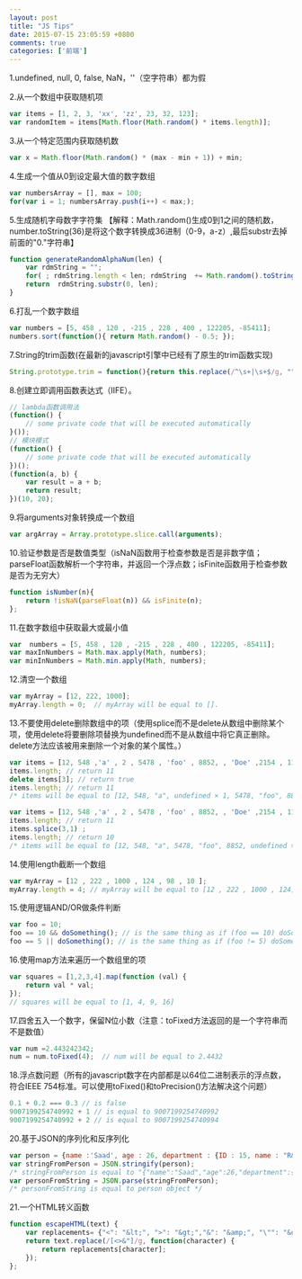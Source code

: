 ```yaml
---
layout: post
title: "JS Tips"
date: 2015-07-15 23:05:59 +0800
comments: true
categories: ['前端']
---
```

1.undefined, null, 0, false, NaN，''（空字符串）都为假

2.从一个数组中获取随机项
```javascript
var items = [1, 2, 3, 'xx', 'zz', 23, 32, 123];  
var randomItem = items[Math.floor(Math.random() * items.length)];
```

3.从一个特定范围内获取随机数
```javascript
var x = Math.floor(Math.random() * (max - min + 1)) + min;  
```

4.生成一个值从0到设定最大值的数字数组
```javascript
var numbersArray = [], max = 100;  
for(var i = 1; numbersArray.push(i++) < max;);    
```

5.生成随机字母数字字符集
【解释：Math.random()生成0到1之间的随机数，number.toString(36)是将这个数字转换成36进制（0-9，a-z）,最后substr去掉前面的"0."字符串】
```javascript
function generateRandomAlphaNum(len) {  
    var rdmString = "";
    for( ; rdmString.length < len; rdmString  += Math.random().toString(36).substr(2));
    return  rdmString.substr(0, len); 
}
```

6.打乱一个数字数组
```javascript
var numbers = [5, 458 , 120 , -215 , 228 , 400 , 122205, -85411]; 
numbers.sort(function(){ return Math.random() - 0.5; });  
```

7.String的trim函数(在最新的javascript引擎中已经有了原生的trim函数实现)
```javascript
String.prototype.trim = function(){return this.replace(/^\s+|\s+$/g, "");}; 
```

8.创建立即调用函数表达式（IIFE）。
```javascript
// lambda函数调用法
(function() {
    // some private code that will be executed automatically
}());
// 模块模式
(function() {
    // some private code that will be executed automatically
})();
(function(a, b) {
    var result = a + b;
    return result;
})(10, 20);
```

9.将arguments对象转换成一个数组
```javascript
var argArray = Array.prototype.slice.call(arguments);  
```

10.验证参数是否是数值类型（isNaN函数用于检查参数是否是非数字值；parseFloat函数解析一个字符串，并返回一个浮点数；isFinite函数用于检查参数是否为无穷大）
```javascript
function isNumber(n){  
    return !isNaN(parseFloat(n)) && isFinite(n); 
};
```

11.在数字数组中获取最大或最小值
```javascript
var  numbers = [5, 458 , 120 , -215 , 228 , 400 , 122205, -85411];  
var maxInNumbers = Math.max.apply(Math, numbers);  
var minInNumbers = Math.min.apply(Math, numbers);  
```

12.清空一个数组
```javascript
var myArray = [12, 222, 1000];  
myArray.length = 0;  // myArray will be equal to [].  
```

13.不要使用delete删除数组中的项（使用splice而不是delete从数组中删除某个项，使用delete将要删除项替换为undefined而不是从数组中将它真正删除。delete方法应该被用来删除一个对象的某个属性。）
```javascript
var items = [12, 548 ,'a' , 2 , 5478 , 'foo' , 8852, , 'Doe' ,2154 , 119 ];  
items.length; // return 11  
delete items[3]; // return true  
items.length; // return 11  
/* items will be equal to [12, 548, "a", undefined × 1, 5478, "foo", 8852, undefined × 1, "Doe", 2154, 119] */
```

```javascript
var items = [12, 548 ,'a' , 2 , 5478 , 'foo' , 8852, , 'Doe' ,2154 , 119 ];  
items.length; // return 11  
items.splice(3,1) ;  
items.length; // return 10  
/* items will be equal to [12, 548, "a", 5478, "foo", 8852, undefined × 1, "Doe", 2154, 119] */
```

14.使用length截断一个数组
```javascript
var myArray = [12 , 222 , 1000 , 124 , 98 , 10 ];  
myArray.length = 4; // myArray will be equal to [12 , 222 , 1000 , 124]  
```

15.使用逻辑AND/OR做条件判断
```javascript
var foo = 10;  
foo == 10 && doSomething(); // is the same thing as if (foo == 10) doSomething();  
foo == 5 || doSomething(); // is the same thing as if (foo != 5) doSomething();   
```

16.使用map方法来遍历一个数组里的项
```javascript
var squares = [1,2,3,4].map(function (val) {  
    return val * val;  
});
// squares will be equal to [1, 4, 9, 16]
```

17.四舍五入一个数字，保留N位小数（注意：toFixed方法返回的是一个字符串而不是数值）
```javascript
var num =2.443242342;  
num = num.toFixed(4);  // num will be equal to 2.4432 
```

18.浮点数问题（所有的javascript数字在内部都是以64位二进制表示的浮点数，符合IEEE 754标准。可以使用toFixed()和toPrecision()方法解决这个问题）
```javascript
0.1 + 0.2 === 0.3 // is false  
9007199254740992 + 1 // is equal to 9007199254740992  
9007199254740992 + 2 // is equal to 9007199254740994  
```

20.基于JSON的序列化和反序列化
```javascript
var person = {name :'Saad', age : 26, department : {ID : 15, name : "R&D"} };  
var stringFromPerson = JSON.stringify(person);  
/* stringFromPerson is equal to "{"name":"Saad","age":26,"department":{"ID":15,"name":"R&D"}}" */
var personFromString = JSON.parse(stringFromPerson);  
/* personFromString is equal to person object */
```

21.一个HTML转义函数
```javascript
function escapeHTML(text) {  
    var replacements= {"<": "&lt;", ">": "&gt;","&": "&amp;", "\"": "&quot;"};                      
    return text.replace(/[<>&"]/g, function(character) {  
        return replacements[character];  
    });
};
```